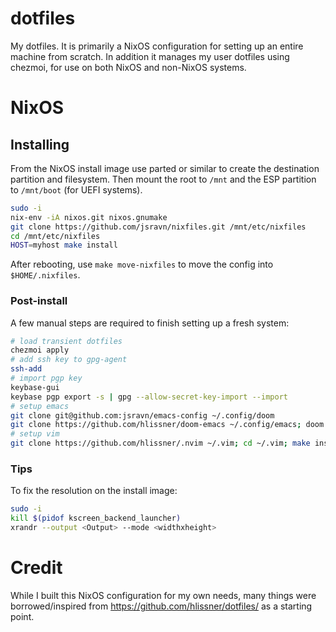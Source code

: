 # dotfiles

My dotfiles. It is primarily a NixOS configuration for setting up an entire machine from scratch. In addition it manages my user
dotfiles using chezmoi, for use on both NixOS and non-NixOS systems.

# NixOS

## Installing

From the NixOS install image use parted or similar to create the destination partition and filesystem. Then mount the root
to `/mnt` and the ESP partition to `/mnt/boot` (for UEFI systems).

``` sh
sudo -i
nix-env -iA nixos.git nixos.gnumake
git clone https://github.com/jsravn/nixfiles.git /mnt/etc/nixfiles
cd /mnt/etc/nixfiles
HOST=myhost make install
```

After rebooting, use `make move-nixfiles` to move the config into `$HOME/.nixfiles`.

### Post-install

A few manual steps are required to finish setting up a fresh system:

``` sh
# load transient dotfiles
chezmoi apply
# add ssh key to gpg-agent
ssh-add
# import pgp key
keybase-gui
keybase pgp export -s | gpg --allow-secret-key-import --import
# setup emacs
git clone git@github.com:jsravn/emacs-config ~/.config/doom
git clone https://github.com/hlissner/doom-emacs ~/.config/emacs; doom up
# setup vim
git clone https://github.com/hlissner/.nvim ~/.vim; cd ~/.vim; make install
```

### Tips

To fix the resolution on the install image:

``` sh
sudo -i
kill $(pidof kscreen_backend_launcher)
xrandr --output <Output> --mode <widthxheight>
```

# Credit

While I built this NixOS configuration for my own needs, many things were borrowed/inspired from
https://github.com/hlissner/dotfiles/ as a starting point.

